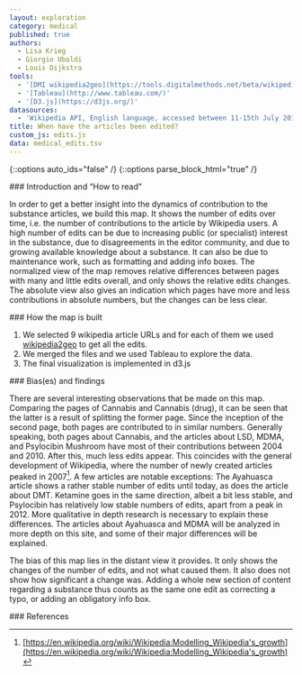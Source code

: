 ```yaml
---
layout: exploration
category: medical
published: true
authors:
  - Lisa Krieg
  - Giorgio Uboldi
  - Louis Dijkstra
tools:
  - '[DMI wikipedia2geo](https://tools.digitalmethods.net/beta/wikipedia2geo/)'
  - '[Tableau](http://www.tableau.com/)'
  - '[D3.js](https://d3js.org/)'
datasources:
  - 'Wikipedia API, English language, accessed between 11-15th July 2016'
title: When have the articles been edited?
custom_js: edits.js
data: medical_edits.tsv
---
```

{::options auto_ids="false" /}
{::options parse_block_html="true" /}
<div class="intro">
### Introduction and “How to read”

In order to get a better insight into the dynamics of contribution to the substance articles, we build this map. It shows the number of edits over time, i.e. the number of contributions to the article by Wikipedia users. A high number of edits can be due to increasing public (or specialist) interest in the substance, due to disagreements in the editor community, and due to growing available knowledge about a substance. It can also be due to maintenance work, such as formatting and adding info boxes.
The normalized view of the map removes relative differences between pages with many and little edits overall, and only shows the relative edits changes. The absolute view also gives an indication which pages have more and less contributions in absolute numbers, but the changes can be less clear.

</div>

<div class="protocol">
### How the map is built

1. We selected 9 wikipedia article URLs and for each of them we used [wikipedia2geo](https://tools.digitalmethods.net/beta/wikipedia2geo/) to get all the edits.
2. We merged the files and we used Tableau to explore the data.
3. The final visualization is implemented in d3.js

</div>

<div class="findings">
### Bias(es) and findings

There are several interesting observations that be made on this map. Comparing the pages of Cannabis and Cannabis (drug), it can be seen that the latter is a result of splitting the former page. Since the inception of the second page, both pages are contributed to in similar numbers.
Generally speaking, both pages about Cannabis, and the articles about LSD, MDMA, and Psylocibin Mushroom have most of their contributions between 2004 and 2010. After this, much less edits appear. This coincides with the general development of Wikipedia, where the number of newly created articles peaked in 2007[^1].
A few articles are notable exceptions: The Ayahuasca article shows a rather stable number of edits until today, as does the article about DMT. Ketamine goes in the same direction, albeit a bit less stable, and Psylocibin has relatively low stable numbers of edits, apart from a peak in 2012. More qualitative in depth research is necessary to explain these differences. The articles about Ayahuasca and MDMA will be analyzed in more depth on this site, and some of their major differences will be explained.

The bias of this map lies in the distant view it provides. It only shows the changes of the number of edits, and not what caused them. It also does not show how significant a change was. Adding a whole new section of content regarding a substance thus counts as the same one edit as correcting a typo, or adding an obligatory info box.
</div>

<div class="references">
### References

[^1]: [https://en.wikipedia.org/wiki/Wikipedia:Modelling_Wikipedia's_growth](https://en.wikipedia.org/wiki/Wikipedia:Modelling_Wikipedia's_growth)

</div>
